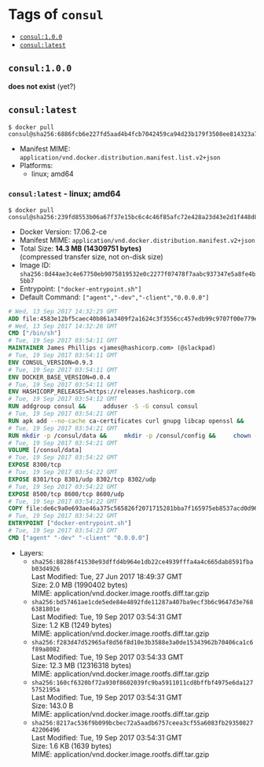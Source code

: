 <!-- THIS FILE IS GENERATED VIA './update-remote.sh' -->

# Tags of `consul`

-	[`consul:1.0.0`](#consul100)
-	[`consul:latest`](#consullatest)

## `consul:1.0.0`

**does not exist** (yet?)

## `consul:latest`

```console
$ docker pull consul@sha256:6886fcb6e227fd5aad4b4fcb7042459ca94d23b179f3508ee814323a7faee6dd
```

-	Manifest MIME: `application/vnd.docker.distribution.manifest.list.v2+json`
-	Platforms:
	-	linux; amd64

### `consul:latest` - linux; amd64

```console
$ docker pull consul@sha256:239fd8553b06a67f37e15bc6c4c46f85afc72e428a23d43e2d1f448d80557fe9
```

-	Docker Version: 17.06.2-ce
-	Manifest MIME: `application/vnd.docker.distribution.manifest.v2+json`
-	Total Size: **14.3 MB (14309751 bytes)**  
	(compressed transfer size, not on-disk size)
-	Image ID: `sha256:8d44ae3c4e67750eb9075819532e0c2277f07478f7aabc937347e5a8fe4b5bb7`
-	Entrypoint: `["docker-entrypoint.sh"]`
-	Default Command: `["agent","-dev","-client","0.0.0.0"]`

```dockerfile
# Wed, 13 Sep 2017 14:32:25 GMT
ADD file:4583e12bf5caec40b861a3409f2a1624c3f3556cc457edb99c9707f00e779e45 in / 
# Wed, 13 Sep 2017 14:32:26 GMT
CMD ["/bin/sh"]
# Tue, 19 Sep 2017 03:54:11 GMT
MAINTAINER James Phillips <james@hashicorp.com> (@slackpad)
# Tue, 19 Sep 2017 03:54:11 GMT
ENV CONSUL_VERSION=0.9.3
# Tue, 19 Sep 2017 03:54:11 GMT
ENV DOCKER_BASE_VERSION=0.0.4
# Tue, 19 Sep 2017 03:54:11 GMT
ENV HASHICORP_RELEASES=https://releases.hashicorp.com
# Tue, 19 Sep 2017 03:54:12 GMT
RUN addgroup consul &&     adduser -S -G consul consul
# Tue, 19 Sep 2017 03:54:21 GMT
RUN apk add --no-cache ca-certificates curl gnupg libcap openssl &&     gpg --keyserver pgp.mit.edu --recv-keys 91A6E7F85D05C65630BEF18951852D87348FFC4C &&     mkdir -p /tmp/build &&     cd /tmp/build &&     wget ${HASHICORP_RELEASES}/docker-base/${DOCKER_BASE_VERSION}/docker-base_${DOCKER_BASE_VERSION}_linux_amd64.zip &&     wget ${HASHICORP_RELEASES}/docker-base/${DOCKER_BASE_VERSION}/docker-base_${DOCKER_BASE_VERSION}_SHA256SUMS &&     wget ${HASHICORP_RELEASES}/docker-base/${DOCKER_BASE_VERSION}/docker-base_${DOCKER_BASE_VERSION}_SHA256SUMS.sig &&     gpg --batch --verify docker-base_${DOCKER_BASE_VERSION}_SHA256SUMS.sig docker-base_${DOCKER_BASE_VERSION}_SHA256SUMS &&     grep ${DOCKER_BASE_VERSION}_linux_amd64.zip docker-base_${DOCKER_BASE_VERSION}_SHA256SUMS | sha256sum -c &&     unzip docker-base_${DOCKER_BASE_VERSION}_linux_amd64.zip &&     cp bin/gosu bin/dumb-init /bin &&     wget ${HASHICORP_RELEASES}/consul/${CONSUL_VERSION}/consul_${CONSUL_VERSION}_linux_amd64.zip &&     wget ${HASHICORP_RELEASES}/consul/${CONSUL_VERSION}/consul_${CONSUL_VERSION}_SHA256SUMS &&     wget ${HASHICORP_RELEASES}/consul/${CONSUL_VERSION}/consul_${CONSUL_VERSION}_SHA256SUMS.sig &&     gpg --batch --verify consul_${CONSUL_VERSION}_SHA256SUMS.sig consul_${CONSUL_VERSION}_SHA256SUMS &&     grep consul_${CONSUL_VERSION}_linux_amd64.zip consul_${CONSUL_VERSION}_SHA256SUMS | sha256sum -c &&     unzip -d /bin consul_${CONSUL_VERSION}_linux_amd64.zip &&     cd /tmp &&     rm -rf /tmp/build &&     apk del gnupg openssl &&     rm -rf /root/.gnupg
# Tue, 19 Sep 2017 03:54:21 GMT
RUN mkdir -p /consul/data &&     mkdir -p /consul/config &&     chown -R consul:consul /consul
# Tue, 19 Sep 2017 03:54:21 GMT
VOLUME [/consul/data]
# Tue, 19 Sep 2017 03:54:22 GMT
EXPOSE 8300/tcp
# Tue, 19 Sep 2017 03:54:22 GMT
EXPOSE 8301/tcp 8301/udp 8302/tcp 8302/udp
# Tue, 19 Sep 2017 03:54:22 GMT
EXPOSE 8500/tcp 8600/tcp 8600/udp
# Tue, 19 Sep 2017 03:54:22 GMT
COPY file:de6c9a0e693ae46a375c565826f2071715281bba7f165975eb8537acd0d96ff4 in /usr/local/bin/docker-entrypoint.sh 
# Tue, 19 Sep 2017 03:54:22 GMT
ENTRYPOINT ["docker-entrypoint.sh"]
# Tue, 19 Sep 2017 03:54:23 GMT
CMD ["agent" "-dev" "-client" "0.0.0.0"]
```

-	Layers:
	-	`sha256:88286f41530e93dffd4b964e1db22ce4939fffa4a4c665dab8591fbab03d4926`  
		Last Modified: Tue, 27 Jun 2017 18:49:37 GMT  
		Size: 2.0 MB (1990402 bytes)  
		MIME: application/vnd.docker.image.rootfs.diff.tar.gzip
	-	`sha256:bd57461ae1cde5ede84e4892fde11287a407ba9ecf3b6c9647d3e7686381801e`  
		Last Modified: Tue, 19 Sep 2017 03:54:31 GMT  
		Size: 1.2 KB (1249 bytes)  
		MIME: application/vnd.docker.image.rootfs.diff.tar.gzip
	-	`sha256:f283d47d52965af8d56f8d10e3b3588e3a0de15343962b70406ca1c6f89a8082`  
		Last Modified: Tue, 19 Sep 2017 03:54:33 GMT  
		Size: 12.3 MB (12316318 bytes)  
		MIME: application/vnd.docker.image.rootfs.diff.tar.gzip
	-	`sha256:160cf6320bf72a930f8602039fc9ba5911011cd8bffbf4975e6da1275752195a`  
		Last Modified: Tue, 19 Sep 2017 03:54:31 GMT  
		Size: 143.0 B  
		MIME: application/vnd.docker.image.rootfs.diff.tar.gzip
	-	`sha256:8217ac536f9b099bcbec72a5aadb6757ceea3cf55a6083fb2935082742206496`  
		Last Modified: Tue, 19 Sep 2017 03:54:31 GMT  
		Size: 1.6 KB (1639 bytes)  
		MIME: application/vnd.docker.image.rootfs.diff.tar.gzip
